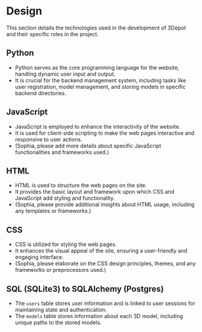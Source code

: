 # Design

This section details the technologies used in the development of 3Depot and their specific roles in the project.

## Python
- Python serves as the core programming language for the website, handling dynamic user input and output.
- It is crucial for the backend management system, including tasks like user registration, model management, and storing models in specific backend directories.

## JavaScript
- JavaScript is employed to enhance the interactivity of the website.
- It is used for client-side scripting to make the web pages interactive and responsive to user actions.
- (Sophia, please add more details about specific JavaScript functionalities and frameworks used.)

## HTML
- HTML is used to structure the web pages on the site.
- It provides the basic layout and framework upon which CSS and JavaScript add styling and functionality.
- (Sophia, please provide additional insights about HTML usage, including any templates or frameworks.)

## CSS
- CSS is utilized for styling the web pages.
- It enhances the visual appeal of the site, ensuring a user-friendly and engaging interface.
- (Sophia, please elaborate on the CSS design principles, themes, and any frameworks or preprocessors used.)

## SQL (SQLite3) to SQLAlchemy (Postgres)
- The `users` table stores user information and is linked to user sessions for maintaining state and authentication.
- The `models` table stores information about each 3D model, including unique paths to the stored models.
